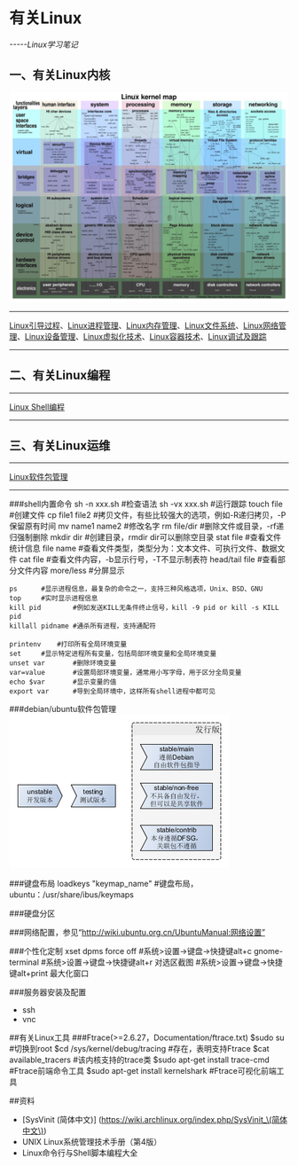 # 有关Linux
*-----Linux学习笔记*

## 一、有关Linux内核

![linux-kernel-map](doc/linux-kernel-map.jpg)

---

[Linux引导过程](./Linux引导过程.md)、[Linux进程管理](./Linux进程管理.md)、[Linux内存管理](./Linux内存管理.md)、[Linux文件系统](./Linux文件系统.md)、[Linux网络管理](./Linux网络管理.md)、[Linux设备管理](./Linux设备管理.md)、[Linux虚拟化技术](./Linux虚拟化技术.md)、[Linux容器技术](./Linux容器技术.md)、[Linux调试及跟踪](./Linux工具集.md)

---

## 二、有关Linux编程

---

[Linux Shell编程](./Linux—Shell编程.md)

---

## 三、有关Linux运维

---

[Linux软件包管理](./Linux软件包管理.md)
	
---

###shell内置命令
    sh -n xxx.sh       	#检查语法
	sh -vx xxx.sh		#运行跟踪
	touch file			#创建文件
	cp file1 file2				#拷贝文件，有些比较强大的选项，例如-R递归拷贝，-P保留原有时间
    mv name1 name2		#修改名字
    rm 	 file/dir		#删除文件或目录，-rf递归强制删除
	mkdir dir		#创建目录，rmdir dir可以删除空目录
    stat file		#查看文件统计信息
    file name		#查看文件类型，类型分为：文本文件、可执行文件、数据文件
    cat file		#查看文件内容，-b显示行号，-T不显示制表符
    head/tail file		#查看部分文件内容
    more/less		#分屏显示

	ps		#显示进程信息，最复杂的命令之一，支持三种风格选项，Unix、BSD、GNU
	top		#实时显示进程信息
    kill pid		#例如发送KILL无条件终止信号，kill -9 pid or kill -s KILL pid
    killall pidname	#通杀所有进程，支持通配符

	printenv	#打印所有全局环境变量
	set		#显示特定进程所有变量，包括局部环境变量和全局环境变量
    unset var		#删除环境变量
    var=value		#设置局部环境变量，通常用小写字母，用于区分全局变量
    echo $var		#显示变量的值
    export var		#导到全局环境中，这样所有shell进程中都可见

###debian/ubuntu软件包管理
![debian软件分发等级制度](doc/debian软件分发等级制度.png)

###键盘布局
	loadkeys "keymap_name"		#键盘布局，ubuntu：/usr/share/ibus/keymaps

###硬盘分区

###网络配置，参见“http://wiki.ubuntu.org.cn/UbuntuManual:网络设置”

###个性化定制
    xset dpms force off #系统>设置->键盘->快捷键alt+c
    gnome-terminal      #系统>设置->键盘->快捷键alt+r
    对选区截图           #系统>设置->键盘->快捷键alt+print
    最大化窗口
    
###服务器安装及配置
- ssh
- vnc

##有关Linux工具
###Ftrace(>=2.6.27，Documentation/ftrace.txt)
	$sudo su							#切换到root
    $cd /sys/kernel/debug/tracing		#存在，表明支持Ftrace
    $cat available_tracers				#该内核支持的trace类
    $sudo apt-get install trace-cmd		#Ftrace前端命令工具
    $sudo apt-get install kernelshark	#Ftrace可视化前端工具

##资料
- [SysVinit (简体中文)] (https://wiki.archlinux.org/index.php/SysVinit_\(简体中文\))
- UNIX Linux系统管理技术手册（第4版）
- Linux命令行与Shell脚本编程大全